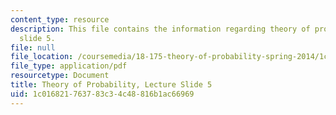 ```yaml
---
content_type: resource
description: This file contains the information regarding theory of probability, lecture
  slide 5.
file: null
file_location: /coursemedia/18-175-theory-of-probability-spring-2014/1c016821763783c34c48816b1ac66969_MIT18_175S14_Lecture5.pdf
file_type: application/pdf
resourcetype: Document
title: Theory of Probability, Lecture Slide 5
uid: 1c016821-7637-83c3-4c48-816b1ac66969
---
```

